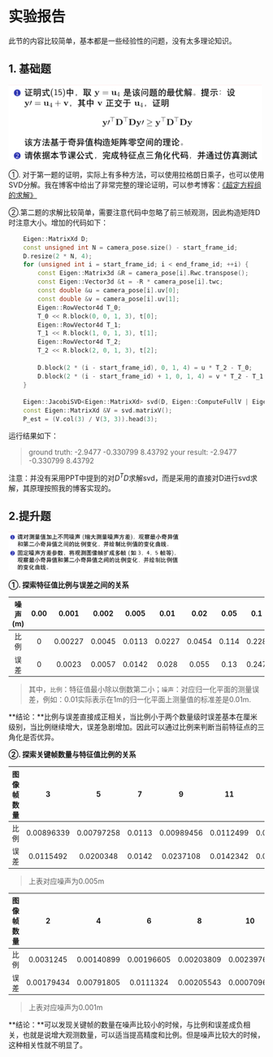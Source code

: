 # 实验报告

此节的内容比较简单，基本都是一些经验性的问题，没有太多理论知识。

## 1. 基础题

<img src="doc/question_1.png" alt="question_1" style="zoom:50%;" />

①. 对于第一题的证明，实际上有多种方法，可以使用拉格朗日乘子，也可以使用SVD分解。我在博客中给出了非常完整的理论证明，可以参考博客：[《超定方程组的求解》](https://blog.csdn.net/u011341856/article/details/107758182?spm=1001.2014.3001.5501)

②.第二题的求解比较简单，需要注意代码中忽略了前三帧观测，因此构造矩阵D时注意大小。增加的代码如下：

```cpp
    Eigen::MatrixXd D;
    const unsigned int N = camera_pose.size() - start_frame_id;
    D.resize(2 * N, 4);
    for (unsigned int i = start_frame_id; i < end_frame_id; ++i) {
        const Eigen::Matrix3d &R = camera_pose[i].Rwc.transpose();
        const Eigen::Vector3d &t = -R * camera_pose[i].twc;
        const double &u = camera_pose[i].uv[0];
        const double &v = camera_pose[i].uv[1];
        Eigen::RowVector4d T_0;
        T_0 << R.block(0, 0, 1, 3), t[0];
        Eigen::RowVector4d T_1;
        T_1 << R.block(1, 0, 1, 3), t[1];
        Eigen::RowVector4d T_2;
        T_2 << R.block(2, 0, 1, 3), t[2];

        D.block(2 * (i - start_frame_id), 0, 1, 4) = u * T_2 - T_0;
        D.block(2 * (i - start_frame_id) + 1, 0, 1, 4) = v * T_2 - T_1;
    }

    Eigen::JacobiSVD<Eigen::MatrixXd> svd(D, Eigen::ComputeFullV | Eigen::ComputeFullU);
    const Eigen::MatrixXd &V = svd.matrixV();
    P_est = (V.col(3) / V(3, 3)).head(3);
```

运行结果如下：

> ground truth: 
>   -2.9477 -0.330799   8.43792
> your result: 
>   -2.9477 -0.330799   8.43792

注意：并没有采用PPT中提到的对$D^TD$求解svd，而是采用的直接对D进行svd求解，其原理按照我的博客实现的。

## 2.提升题

<img src="doc/question_2.png" alt="question_2" style="zoom:33%;" />

**①. 探索特征值比例与误差之间的关系**

| 噪声(m) | 0.00 |  0.001  | 0.002  | 0.005  |  0.01  |  0.02  | 0.05  |  0.1  | 0.2  |  0.3  |  0.5  |
| :-----: | :--: | :-----: | :----: | :----: | :----: | :----: | :---: | :---: | :--: | :---: | :---: |
|  比例   |  0   | 0.00227 | 0.0045 | 0.0113 | 0.0227 | 0.0454 | 0.114 | 0.228 | 0.45 | 1.85  | 8.06  |
|  误差   |  0   | 0.0023  | 0.0057 | 0.0142 | 0.028  | 0.055  | 0.13  | 0.247 | 0.63 | 0.664 | 0.749 |

> 其中，`比例`：特征值最小除以倒数第二小；`噪声`：对应归一化平面的测量误差，例如：0.01实际表示在1m的归一化平面上测量值的标准差是0.01m.

**结论：**比例与误差直接成正相关，当比例小于两个数量级时误差基本在厘米级别，当比例继续增大，误差急剧增加。因此可以通过比例来判断当前特征点的三角化是否优异。

**②. 探索关键帧数量与特征值比例的关系**

| 图像帧数量 |     3      |     5      |   7    |     9      |    11     |    13     |    15     | 22        |
| :--------: | :--------: | :--------: | :----: | :--------: | :-------: | :-------: | :-------: | --------- |
|    比例    | 0.00896339 | 0.00797258 | 0.0113 | 0.00989456 | 0.0112499 | 0.0113634 | 0.0105968 | 0.0112566 |
|    误差    | 0.0115492  | 0.0200348  | 0.0142 | 0.0237108  | 0.0142342 | 0.0387967 | 0.0246673 | 0.0397709 |

> 上表对应噪声为0.005m

| 图像帧数量 |     2      |     4      |     6      |     8      |     10     |     12     |     14     |
| :--------: | :--------: | :--------: | :--------: | :--------: | :--------: | :--------: | :--------: |
|    比例    | 0.0031245  | 0.00140899 | 0.00196605 | 0.00203809 | 0.00239766 | 0.00235977 | 0.00218168 |
|    误差    | 0.00179434 | 0.00791805 | 0.0111324  | 0.00205543 | 0.00070969 | 0.00944125 | 0.00677964 |

> 上表对应噪声为0.001m

**结论：**可以发现关键帧的数量在噪声比较小的时候，与比例和误差成负相关，也就是说增大观测数量，可以适当提高精度和比例。但是噪声比较大的时候，这种相关性就不明显了。